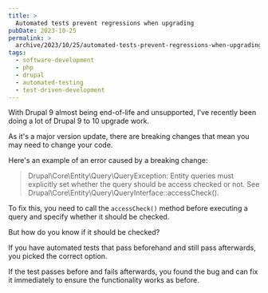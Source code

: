 ```yaml
---
title: >
  Automated tests prevent regressions when upgrading
pubDate: 2023-10-25
permalink: >
  archive/2023/10/25/automated-tests-prevent-regressions-when-upgrading
tags:
  - software-development
  - php
  - drupal
  - automated-testing
  - test-driven-development
---
```


With Drupal 9 almost being end-of-life and unsupported, I've recently been doing a lot of Drupal 9 to 10 upgrade work.

As it's a major version update, there are breaking changes that mean you may need to change your code.

Here's an example of an error caused by a breaking change:

> Drupal\Core\Entity\Query\QueryException: Entity queries must explicitly set whether the query should be access checked or not. See Drupal\Core\Entity\Query\QueryInterface::accessCheck(). 

To fix this, you need to call the `accessCheck()` method before executing a query and specify whether it should be checked.

But how do you know if it should be checked?

If you have automated tests that pass beforehand and still pass afterwards, you picked the correct option.

If the test passes before and fails afterwards, you found the bug and can fix it immediately to ensure the functionality works as before.
